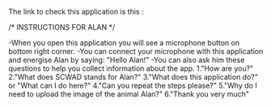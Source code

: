 The link to check this application is this :


/* INSTRUCTIONS FOR ALAN */

-When you open this application you will see a microphone button on bottom right corner.
-You can connect your microphone with this application and energise Alan by saying:
"Hello Alan!"
-You can also ask him these questions to help you collect information about the app.
1."How are you?"
2."What does SCWAD stands for Alan?" 
3."What does this application do?" or "What can I do here?" 
4."Can you repeat the steps please?"
5."Why do I need to upload the image of the animal Alan?"
6."Thank you very much" 



